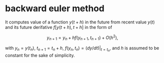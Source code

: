 # backward euler method
It computes value of a function $y(t + h)$ in the future from recent value $y(t)$ and its future derifative $f[y(t + h), t + h]$ in the form of

$$
y_{n + 1} = y_n + h f(y_{n + 1}, t_{n + 1}) + O(h^2),
$$

with $y_n = y(t_n)$, $t_{n + 1} = t_n + h$, $f(y_n, t_n) = (dy/dt) |_{t = t_n}$, and $h$ is assumed to be constant for the sake of simplicity.
